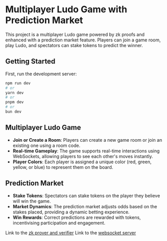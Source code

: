 # Multiplayer Ludo Game with Prediction Market

This project is a multiplayer Ludo game powered by zk proofs and enhanced with a prediction market feature. Players can join a game room, play Ludo, and spectators can stake tokens to predict the winner.

## Getting Started

First, run the development server:

```bash
npm run dev
# or
yarn dev
# or
pnpm dev
# or
bun dev
```

## Multiplayer Ludo Game

- **Join or Create a Room**: Players can create a new game room or join an existing one using a room code.
- **Real-time Gameplay**: The game supports real-time interactions using WebSockets, allowing players to see each other's moves instantly.
- **Player Colors**: Each player is assigned a unique color (red, green, yellow, or blue) to represent them on the board.

## Prediction Market

- **Stake Tokens**: Spectators can stake tokens on the player they believe will win the game.
- **Market Dynamics**: The prediction market adjusts odds based on the stakes placed, providing a dynamic betting experience.
- **Win Rewards**: Correct predictions are rewarded with tokens, incentivising participation and engagement.

Link to the [zk prover and verifier](https://github.com/jelilat/ludo-zk)
Link to the [websocket server](https://github.com/jelilat/ludo-server)